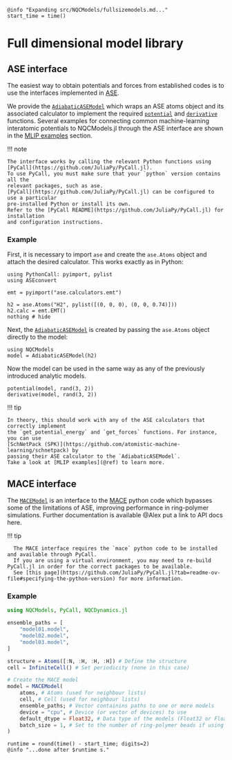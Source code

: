 ```@setup logging
@info "Expanding src/NQCModels/fullsizemodels.md..."
start_time = time()
```

# Full dimensional model library

## ASE interface

The easiest way to obtain potentials and forces from established codes is to
use the interfaces implemented in [ASE](https://wiki.fysik.dtu.dk/ase/).

We provide the [`AdiabaticASEModel`](@ref) which wraps an ASE atoms object and its
associated calculator to implement the required [`potential`](@ref) and
[`derivative`](@ref) functions.
Several examples for connecting common machine-learning interatomic potentials to NQCModels.jl through the ASE interface are shown in the [MLIP examples](@ref) section.

!!! note

    The interface works by calling the relevant Python functions using
    [PyCall](https://github.com/JuliaPy/PyCall.jl).
    To use PyCall, you must make sure that your `python` version contains all the
    relevant packages, such as ase.
    [PyCall](https://github.com/JuliaPy/PyCall.jl) can be configured to use a particular
    pre-installed Python or install its own.
    Refer to the [PyCall README](https://github.com/JuliaPy/PyCall.jl) for installation
    and configuration instructions.

### Example

First, it is necessary to import `ase` and create the `ase.Atoms` object and attach
the desired calculator. This works exactly as in Python:

```@example ase
using PythonCall: pyimport, pylist
using ASEconvert

emt = pyimport("ase.calculators.emt")

h2 = ase.Atoms("H2", pylist([(0, 0, 0), (0, 0, 0.74)]))
h2.calc = emt.EMT()
nothing # hide
```

Next, the [`AdiabaticASEModel`](@ref) is created by passing the `ase.Atoms` object directly
to the model:

```@repl ase
using NQCModels
model = AdiabaticASEModel(h2)
```

Now the model can be used in the same way as any of the previously introduced
analytic models.

```@repl ase
potential(model, rand(3, 2))
derivative(model, rand(3, 2))
```

!!! tip

    In theory, this should work with any of the ASE calculators that correctly implement
    the `get_potential_energy` and `get_forces` functions. For instance, you can use
    [SchNetPack (SPK)](https://github.com/atomistic-machine-learning/schnetpack) by
    passing their ASE calculator to the `AdiabaticASEModel`.
    Take a look at [MLIP examples](@ref) to learn more.

## MACE interface

The [`MACEModel`](@ref) is an interface to the [MACE](https://github.com/ACEsuit/mace) python code which bypasses some of the limitations of ASE, improving performance in ring-polymer simulations.
Further documentation is available @Alex put a link to API docs here.

!!! tip

      The MACE interface requires the `mace` python code to be installed and available through PyCall.
      If you are using a virtual environment, you may need to re-build PyCall.jl in order for the correct packages to be available.
      See [this page](https://github.com/JuliaPy/PyCall.jl?tab=readme-ov-file#specifying-the-python-version) for more information.

### Example

```julia
using NQCModels, PyCall, NQCDynamics.jl

ensemble_paths = [
    "model01.model",
    "model02.model",
    "model03.model",
]

structure = Atoms([:N, :H, :H, :H]) # Define the structure
cell = InfiniteCell() # Set periodicity (none in this case)

# Create the MACE model
model = MACEModel(
    atoms, # Atoms (used for neighbour lists)
    cell, # Cell (used for neighbour lists)
    ensemble_paths; # Vector containins paths to one or more models
    device = "cpu", # Device (or vector of devices) to use
    default_dtype = Float32, # Data type of the models (Float32 or Float64)
    batch_size = 1, # Set to the number of ring-polymer beads if using ring-polymer dynamics
)
```

```@setup logging
runtime = round(time() - start_time; digits=2)
@info "...done after $runtime s."
```
